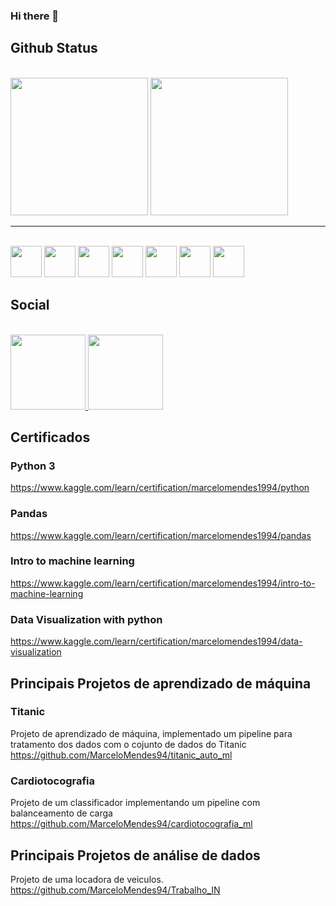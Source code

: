 ### Hi there 👋

## Github Status

<div style="display:inline_block"> <br>
  <img height='220em' src='https://github-readme-stats.vercel.app/api?username=MarceloMendes94&show_icons=true&theme=cobalt' />
  <img height='220em' src='https://github-readme-stats.vercel.app/api/top-langs/?username=MarceloMendes94&theme=cobalt' />
</div>

<hr>

<div style="display:inline_block"> <br>
  <img width="50px" src="https://cdn.jsdelivr.net/gh/devicons/devicon/icons/ubuntu/ubuntu-plain.svg" />
  <img width="50px" src="https://cdn.jsdelivr.net/gh/devicons/devicon/icons/postgresql/postgresql-plain-wordmark.svg" />
  <img width="50px" src="https://cdn.jsdelivr.net/gh/devicons/devicon/icons/python/python-original-wordmark.svg" />
  <img width="50px" src="https://cdn.jsdelivr.net/gh/devicons/devicon/icons/pandas/pandas-original-wordmark.svg" />
  <img width="50px" src="https://cdn.jsdelivr.net/gh/devicons/devicon/icons/numpy/numpy-original-wordmark.svg" />
  <img width="50px" src="https://cdn.jsdelivr.net/gh/devicons/devicon/icons/html5/html5-original-wordmark.svg" />
  <img width="50px" src="https://cdn.jsdelivr.net/gh/devicons/devicon/icons/jupyter/jupyter-original-wordmark.svg" />
</div>



## Social
<div style="display:inline_block"> <br>
  <a href="https://t.me/MarceloMendes94">
    <img width="120px" src='https://img.shields.io/badge/Telegram-2CA5E0?style=for-the-badge&logo=telegram&logoColor=white'/>
  </a>
  <a href="https://www.linkedin.com/in/marcelo-mendes/">
    <img width="120px" src='https://img.shields.io/badge/LinkedIn-0077B5?style=for-the-badge&logo=linkedin&logoColor=white'/>
  </a>
</div>

## Certificados
### Python 3
https://www.kaggle.com/learn/certification/marcelomendes1994/python
### Pandas
https://www.kaggle.com/learn/certification/marcelomendes1994/pandas
### Intro to machine learning
https://www.kaggle.com/learn/certification/marcelomendes1994/intro-to-machine-learning
### Data Visualization with python
https://www.kaggle.com/learn/certification/marcelomendes1994/data-visualization

## Principais Projetos de aprendizado de máquina
### Titanic
Projeto de aprendizado de máquina, implementado um pipeline para tratamento dos dados com o cojunto de dados do Titanic
https://github.com/MarceloMendes94/titanic_auto_ml
### Cardiotocografia
Projeto de um classificador implementando um pipeline com balanceamento de carga
https://github.com/MarceloMendes94/cardiotocografia_ml


## Principais Projetos de análise de dados
Projeto de uma locadora de veiculos.
https://github.com/MarceloMendes94/Trabalho_IN 
